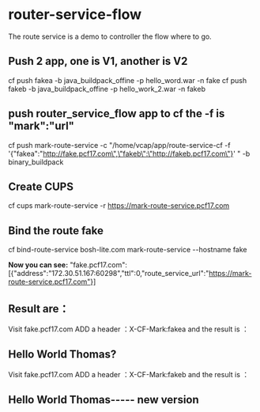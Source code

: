 # router-service-flow
The route service is a demo to controller the flow where to go.

## Push 2 app, one is V1, another is V2
cf push fakea -b java_buildpack_offine -p hello_word.war -n fake
cf push fakeb -b java_buildpack_offine -p hello_work_2.war -n fakeb
## push router_service_flow app to cf  the -f is "mark":"url"
cf push mark-route-service -c "/home/vcap/app/route-service-cf -f '{\"fakea\":\"http://fake.pcf17.com\",\"fakeb\":\"http://fakeb.pcf17.com\"}' " -b binary_buildpack
## Create CUPS
cf cups mark-route-service -r https://mark-route-service.pcf17.com
## Bind the route fake
cf bind-route-service bosh-lite.com mark-route-service --hostname fake

**Now you can see:**
"fake.pcf17.com":[{"address":"172.30.51.167:60298","ttl":0,"route_service_url":"https://mark-route-service.pcf17.com"}]
</br>

## Result are：
Visit fake.pcf17.com ADD a header ：X-CF-Mark:fakea and the result is ：<h2>Hello World Thomas?</h2>
Visit fake.pcf17.com ADD a header ：X-CF-Mark:fakeb and the result is ：<h2>Hello World Thomas----- new version </h2>
